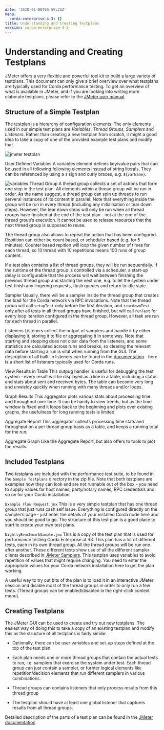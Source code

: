 ```yaml
---
date: '2020-01-08T09:59:25Z'
menu:
  corda-enterprise-4-3: {}
title: Understanding and Creating Testplans
version: corda-enterprise-4-3
---
```



# Understanding and Creating Testplans

JMeter offers a very flexible and powerful tool kit to build a large variety of testplans. This document can only give
            a brief overview over what testplans are typically used for Corda performance testing. To get an overview of what is
            available in JMeter, and if you are looking into writing more elaborate testplans, please refer to the [JMeter user
                manual](https://jmeter.apache.org/usermanual/index.html).


## Structure of a Simple Testplan

The testplan is a hierarchy of configuration elements. The only elements used in our simple test plans are
                *Variables*, *Thread Groups*, *Samplers* and *Listeners*. Rather than creating a new testplan from scratch,
                it might a good idea to take a copy of one of the provided example test plans and modify that.

![jmeter testplan](performance-testing/resources/jmeter-testplan.png "jmeter testplan")

User Defined Variables
A variables element defines key/value pairs that can be used in all following following elements instead of string
                            literals. They can be referenced by using a `$` sign and curly braces, e.g. `${varName}`.

![variables](performance-testing/resources/variables.png "variables")
Thread Group
A thread group collects a set of actions that form one step in the test plan. All elements within a thread group
                            will be run in order. As the name suggest, a thread group can spin up threads to run serveral instances of its
                            content in parallel. Note that everything inside the group will be run in every thread (including any initialisation
                            or tear down steps). However, the tear down steps will only be run when all thread groups have finished at the end
                            of the test plan - not at the end of the thread group’s execution. It cannot be used to release resources that
                            the next thread group is supposed to reuse.

The thread group also allows to repeat the action that has been configured. Repitition can either be count based, or
                            scheduler based (e.g. for 5 minutes). Counter based repition will loop the given number of times for each thread,
                            so 10 thread with 10 repetitions means 100 runs of group content.

If a test plan contains a list of thread groups, they will be run sequentially. If the runtime of the thread group
                            is controlled via a scheduler, a start-up delay is configurable that the process will wait between finishing the
                            previous thread group and starting the next one, e.g. to let the system under test finish any lingering requests,
                            flush queues and return to idle state.


Sampler
Usually, there will be a sampler inside the thread group that creates the load for the Corda network via RPC
                            invocations. Note that the thread group will call `setupTest` only before the first iteration, and `teardownTest`
                            only after all tests in all thread groups have finished, but will call `runTest` for every loop iteration
                            configured in the thread group.
                            However, all task are run for each thread in parallel.


Listeners
Listeners collect the output of samplers and handle it by either displaying it, storing it to file or
                            aggregating it in some way. Note that starting and stopping does not clear data from the listeners, and some
                            statistics are calculated across runs and breaks, so clearing the relevant data before starting a run is vital when
                            running from the GUI. The description of all built-in listeners can be found in the [documentation](https://jmeter.apache.org/usermanual/component_reference.html#listeners) - here is a short list of listeners
                            typically used for Corda runs.



View Results in Table
This outpug handler is useful for debugging the test system - every result will be displayed as a line in a table,
                                        including a status and stats about sent and received bytes. The table can become very long and unwieldy quickly
                                        when running with many threads and/or loops.


Graph Results
This aggregator plots various stats about processing time and throughput over time. It can be handy to view
                                        trends, but as the time window is fixed and it loops back to the beginning and plots over existing graphs,
                                        the usefulness for long running tests is limited.


Aggregate Report
This aggregator collects processing time stats and throughput on a per thread group basis as a table, and keeps
                                        a running total for the run.


Aggregate Graph
Like the Aggregate Report, but also offers to tools to plot the results.


## Included Testplans

Two testplans are included with the performance test suite, to be found in the `Sample Testplans` directory in the zip
                file. Note that both testplans are examples how they can look and are not runnable out of the box - you need to supply
                values for host names, party/notary names, RPC credentials and so on for your Corda installation.



`Example Flow Request.jmx`
This is a very simple testplan that has one thread group that just runs cash self issue. Everything is configured
                            directly on the sampler’s page - just enter the details of your installed Corda node here and you should be good
                            to go. The structure of this test plan is a good place to start to create your own test plans.


`NightlyBenchmarkSample.jmx`
This is a copy of the test plan that is used for performance testing Corda Enterprise at R3. This plan has a lot of
                            different tests, each in its own thread group. All the thread groups will be run one after another. These different
                            tests show use of all the different sampler clients described in [JMeter Samplers](jmeter-samplers.md).
                            This testplan uses variables to avoid repetition of values that might require changing. You need to enter the
                            appropriate values for your Corda network installation here to get the plan working.

A useful way to try out bits of the plan is to load it in an interactive JMeter session and disable most of the
                            thread groups in order to only run a few tests. (Thread groups can be enabled/disabled in the right-click context
                            menu).


## Creating Testplans

The JMeter GUI can be used to create and try out new testplans. The easiest way of doing this to take a copy of an
                existing testplan and modify this as the structure of all testplans is fairly similar.


* Optionally, there can be user variables and set-up steps defined at the top of the test plan


* Each plan needs one or more thread groups that contain the actual tests to run, i.e. samplers that exercise the system
                        under test. Each thread group can just contain a sampler, or furhter logical elements like repetition/decision elements
                        that run different samplers in various combinations.


* Thread groups can contains listeners that only process results from this thread group


* The testplan should have at least one global listener that captures results from all thread groups.


Detailed description of the parts of a test plan can be found in the [JMeter documentation](https://jmeter.apache.org/usermanual/test_plan.html).


